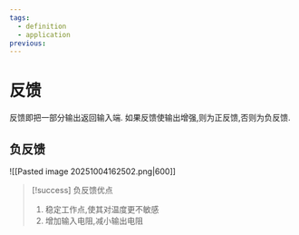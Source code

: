 ```yaml
---
tags:
  - definition
  - application
previous:
---
```

# 反馈
反馈即把一部分输出返回输入端.
如果反馈使输出增强,则为正反馈,否则为负反馈.
## 负反馈
![[Pasted image 20251004162502.png|600]]
>[!success] 负反馈优点
>1. 稳定工作点,使其对温度更不敏感
>2. 增加输入电阻,减小输出电阻

